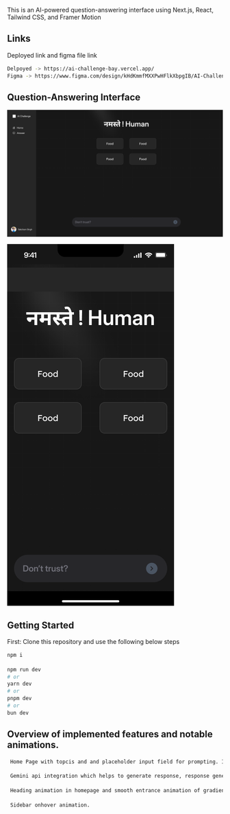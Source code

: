 This is an AI-powered question-answering interface using Next.js, React, Tailwind CSS, and Framer Motion

## Links

Deployed link and figma file link

```bash
Delpoyed -> https://ai-challenge-bay.vercel.app/
Figma -> https://www.figma.com/design/kHdKmmfMXXPwHFlkXbpgIB/AI-Challenge?node-id=0-1&t=lkDubaDNCR3KIM7i-1

```

## Question-Answering Interface

![Example Image](/public/HomeDesktop.png)

![Example Image](/public/HomePhone.png)

## Getting Started

First: Clone this repository and use the following below steps

```bash
npm i

npm run dev
# or
yarn dev
# or
pnpm dev
# or
bun dev
```

## Overview of implemented features and notable animations.

```bash
 Home Page with topcis and and placeholder input field for prompting. Input field has changing placeholder animation.

 Gemini api integration which helps to generate response, response generates with a smooth text generate animation.

 Heading animation in homepage and smooth entrance animation of gradients in homepage.

 Sidebar onhover animation.
```

